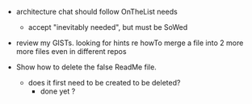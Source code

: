- architecture chat should follow OnTheList needs
  - accept "inevitably needed", but must be SoWed

- review my GISTs. looking for hints re howTo merge a file into 2 more more files even in different repos

- Show how to delete the false ReadMe file.
  - does it first need to be created to be deleted?
    - done yet ?
